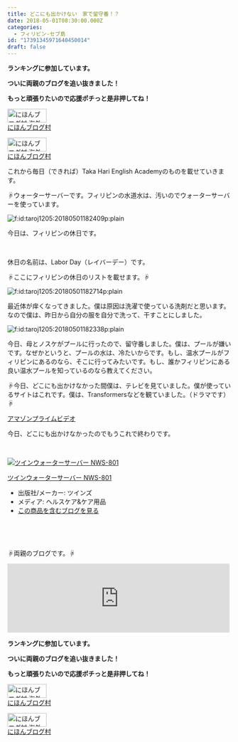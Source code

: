 ```yaml
---
title: どこにも出かけない　家で留守番！？
date: 2018-05-01T08:30:00.000Z
categories:
  - フィリピン-セブ島
id: "17391345971640450014"
draft: false
---
```

<p><strong>ランキングに参加しています。</strong></p>
<p><strong>ついに両親のブログを追い抜きました！</strong></p>
<p><strong>もっと頑張りたいので応援ポチっと是非押してね！</strong></p>
<p><a href="//overseas.blogmura.com/studyabroad_parent/ranking.html"><img src="//overseas.blogmura.com/studyabroad_parent/img/studyabroad_parent88_31.gif" alt="にほんブログ村 海外生活ブログ 親子留学・ジュニア留学へ" width="88" height="31" border="0" /></a><br /><a href="//overseas.blogmura.com/studyabroad_parent/ranking.html">にほんブログ村</a></p>
<p><a href="//overseas.blogmura.com/cebu/ranking.html"><img src="//overseas.blogmura.com/cebu/img/cebu88_31.gif" alt="にほんブログ村 海外生活ブログ セブ島情報へ" width="88" height="31" border="0" /></a><br /><a href="//overseas.blogmura.com/cebu/ranking.html">にほんブログ村</a></p>
<p>これから毎日（できれば）Taka Hari English Academyのものを載せていきます。</p>
<p>☟ウォーターサーバーです。フィリピンの水道水は、汚いのでウォーターサーバーを使っています。</p>
<p><img class="hatena-fotolife" title="f:id:taroj1205:20180501182409p:plain" src="https://cdn-ak.f.st-hatena.com/images/fotolife/t/taroj1205/20180501/20180501182409.png" alt="f:id:taroj1205:20180501182409p:plain" /></p>
<p>今日は、フィリピンの休日です。</p>
<p> </p>
<p>休日の名前は、Labor Day（レイバーデー）です。</p>
<p>☟ここにフィリピンの休日のリストを載せます。☟</p>
<p><img class="hatena-fotolife" title="f:id:taroj1205:20180501182714p:plain" src="https://cdn-ak.f.st-hatena.com/images/fotolife/t/taroj1205/20180501/20180501182714.png" alt="f:id:taroj1205:20180501182714p:plain" /></p>
<p>最近体が痒くなってきました。僕は原因は洗濯で使っている洗剤だと思います。なので僕は、昨日から自分の服を自分で洗って、干すことにしました。</p>
<p><img class="hatena-fotolife" title="f:id:taroj1205:20180501182338p:plain" src="https://cdn-ak.f.st-hatena.com/images/fotolife/t/taroj1205/20180501/20180501182338.png" alt="f:id:taroj1205:20180501182338p:plain" /></p>
<p>今日、母とノスケがプールに行ったので、留守番しました。僕は、プールが嫌いです。なぜかというと、プールの水は、冷たいからです。もし、温水プールがフィリピンにあるのなら、そこに行ってみたいです。もし、誰かフィリピンにある良い温水プールを知っているのなら教えてください。</p>
<p>☟今日、どこにも出かけなかった間僕は、テレビを見ていました。僕が使っているサイトはこれです。僕は、Transformersなどを観ていました。（ドラマです）☟</p>
<p><a href="https://www.primevideo.com">アマゾンプライムビデオ</a></p>
<p>今日、どこにも出かけなかったのでもうこれで終わりです。</p>
<p> </p>
<div class="freezed">
<div class="hatena-asin-detail"><a href="http://www.amazon.co.jp/exec/obidos/ASIN/B00VPS3VN4/taroj1205-hatena-22/"><img class="hatena-asin-detail-image" title="ツインウォーターサーバー NWS-801" src="https://images-fe.ssl-images-amazon.com/images/I/31bTMiui%2BoL._SL160_.jpg" alt="ツインウォーターサーバー NWS-801" /></a>
<div class="hatena-asin-detail-info">
<p class="hatena-asin-detail-title"><a href="http://www.amazon.co.jp/exec/obidos/ASIN/B00VPS3VN4/taroj1205-hatena-22/">ツインウォーターサーバー NWS-801</a></p>
<ul>
<li><span class="hatena-asin-detail-label">出版社/メーカー:</span> ツインズ</li>
<li><span class="hatena-asin-detail-label">メディア:</span> ヘルスケア&amp;ケア用品</li>
<li><a href="http://d.hatena.ne.jp/asin/B00VPS3VN4/taroj1205-hatena-22" target="_blank">この商品を含むブログを見る</a></li>
</ul>
</div>
<div class="hatena-asin-detail-foot"> </div>
</div>
</div>
<p> </p>
<p>☟両親のブログです。☟</p>
<p><iframe class="embed-card embed-webcard" style="display: block; width: 100%; height: 155px; max-width: 500px; margin: 10px 0px;" title="JapaNewZean" src="https://hatenablog-parts.com/embed?url=http%3A%2F%2Fjapanewzean.poyo.jp%2F" frameborder="0" scrolling="no"></iframe></p>
<p><strong>ランキングに参加しています。</strong></p>
<p><strong>ついに両親のブログを追い抜きました！</strong></p>
<p><strong>もっと頑張りたいので応援ポチっと是非押してね！</strong></p>
<p><a href="//overseas.blogmura.com/studyabroad_parent/ranking.html"><img src="//overseas.blogmura.com/studyabroad_parent/img/studyabroad_parent88_31.gif" alt="にほんブログ村 海外生活ブログ 親子留学・ジュニア留学へ" width="88" height="31" border="0" /></a><br /><a href="//overseas.blogmura.com/studyabroad_parent/ranking.html">にほんブログ村</a></p>
<p><a href="//overseas.blogmura.com/cebu/ranking.html"><img src="//overseas.blogmura.com/cebu/img/cebu88_31.gif" alt="にほんブログ村 海外生活ブログ セブ島情報へ" width="88" height="31" border="0" /></a><br /><a href="//overseas.blogmura.com/cebu/ranking.html">にほんブログ村</a></p>
